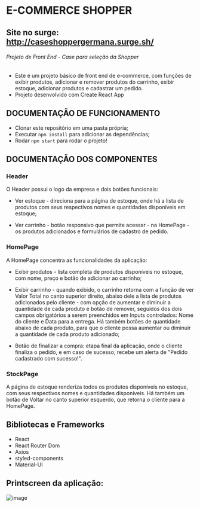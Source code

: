 # E-COMMERCE SHOPPER 

## Site no surge: http://caseshoppergermana.surge.sh/

<h6> Projeto de Front End - Case para seleção da Shopper </h6>

- Este é um projeto básico de front end de e-commerce, com funções de exibir produtos, adicionar e remover produtos do carrinho, exibir estoque, adicionar produtos e cadastrar um pedido. 
- Projeto desenvolvido com Create React App

## DOCUMENTAÇÃO DE FUNCIONAMENTO

* Clonar este repositório em uma pasta própria;
* Executar `npm install` para adicionar as dependências;
* Rodar `npm start` para rodar o projeto!

## DOCUMENTAÇÃO DOS COMPONENTES

### Header
 O Header possui o logo da empresa e dois botões funcionais: 
* Ver estoque - direciona para a página de estoque, onde há a lista de produtos com seus respectivos nomes e quantidades disponíveis em estoque;

* Ver carrinho - botão responsivo que permite acessar - na HomePage - os produtos adicionados e formulários de cadastro de pedido.

### HomePage
A HomePage concentra as funcionalidades da aplicação:
* Exibir produtos - lista completa de produtos disponíveis no estoque, com nome, preço e botão de adicionar ao carrinho;

* Exibir carrinho - quando exibido, o carrinho retorna com a função de ver Valor Total no canto superior direito, abaixo dele a lista de produtos adicionados pelo cliente - com opção de aumentar e diminuir a quantidade de cada produto e botão de remover, seguidos dos dois campos obrigatórios a serem preenchidos em Inputs controlados: Nome do cliente e Data para a entrega.
Há também botões de quantidade abaixo de cada produto, para que o cliente possa aumentar ou diminuir a quantidade de cada produto adicionado;

* Botão de finalizar a compra: etapa final da aplicação, onde o cliente finaliza o pedido, e em caso de sucesso, recebe um alerta de "Pedido cadastrado com sucesso!".

### StockPage
A página de estoque renderiza todos os produtos disponíveis no estoque, com seus respectivos nomes e quantidades disponíveis.
Há também um botão de Voltar no canto superior esquerdo, que retorna o cliente para a HomePage.

## Bibliotecas e Frameworks
* React
* React Router Dom
* Axios
* styled-components
* Material-UI

## Printscreen da aplicação:
![image](https://user-images.githubusercontent.com/85320383/146674940-ee815bc9-3d98-47aa-8121-4e262672682f.png)

